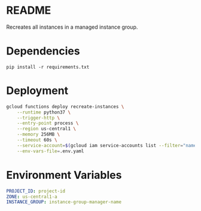 # README

Recreates all instances in a managed instance group.

# Dependencies

```
pip install -r requirements.txt
```

# Deployment

```bash
gcloud functions deploy recreate-instances \
    --runtime python37 \
    --trigger-http \
    --entry-point process \
    --region us-central1 \
    --memory 256MB \
    --timeout 60s \
    --service-account=$(gcloud iam service-accounts list --filter="name:recreate-instances" --format="value(email)") \
    --env-vars-file=.env.yaml
```

# Environment Variables

```yaml
PROJECT_ID: project-id
ZONE: us-central1-a
INSTANCE_GROUP: instance-group-manager-name
```